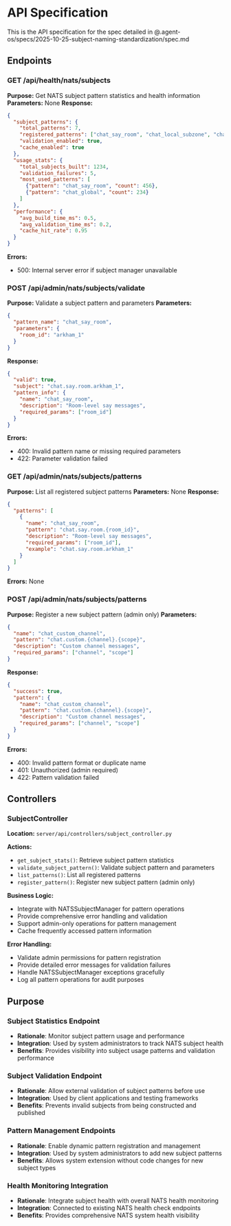 # API Specification

This is the API specification for the spec detailed in @.agent-os/specs/2025-10-25-subject-naming-standardization/spec.md

## Endpoints

### GET /api/health/nats/subjects

**Purpose:** Get NATS subject pattern statistics and health information
**Parameters:** None
**Response:**
```json
{
  "subject_patterns": {
    "total_patterns": 7,
    "registered_patterns": ["chat_say_room", "chat_local_subzone", "chat_global", "chat_whisper_player", "chat_system", "chat_emote_room", "chat_pose_room"],
    "validation_enabled": true,
    "cache_enabled": true
  },
  "usage_stats": {
    "total_subjects_built": 1234,
    "validation_failures": 5,
    "most_used_patterns": [
      {"pattern": "chat_say_room", "count": 456},
      {"pattern": "chat_global", "count": 234}
    ]
  },
  "performance": {
    "avg_build_time_ms": 0.5,
    "avg_validation_time_ms": 0.2,
    "cache_hit_rate": 0.95
  }
}
```
**Errors:**
- 500: Internal server error if subject manager unavailable

### POST /api/admin/nats/subjects/validate

**Purpose:** Validate a subject pattern and parameters
**Parameters:**
```json
{
  "pattern_name": "chat_say_room",
  "parameters": {
    "room_id": "arkham_1"
  }
}
```
**Response:**
```json
{
  "valid": true,
  "subject": "chat.say.room.arkham_1",
  "pattern_info": {
    "name": "chat_say_room",
    "description": "Room-level say messages",
    "required_params": ["room_id"]
  }
}
```
**Errors:**
- 400: Invalid pattern name or missing required parameters
- 422: Parameter validation failed

### GET /api/admin/nats/subjects/patterns

**Purpose:** List all registered subject patterns
**Parameters:** None
**Response:**
```json
{
  "patterns": [
    {
      "name": "chat_say_room",
      "pattern": "chat.say.room.{room_id}",
      "description": "Room-level say messages",
      "required_params": ["room_id"],
      "example": "chat.say.room.arkham_1"
    }
  ]
}
```
**Errors:** None

### POST /api/admin/nats/subjects/patterns

**Purpose:** Register a new subject pattern (admin only)
**Parameters:**
```json
{
  "name": "chat_custom_channel",
  "pattern": "chat.custom.{channel}.{scope}",
  "description": "Custom channel messages",
  "required_params": ["channel", "scope"]
}
```
**Response:**
```json
{
  "success": true,
  "pattern": {
    "name": "chat_custom_channel",
    "pattern": "chat.custom.{channel}.{scope}",
    "description": "Custom channel messages",
    "required_params": ["channel", "scope"]
  }
}
```
**Errors:**
- 400: Invalid pattern format or duplicate name
- 401: Unauthorized (admin required)
- 422: Pattern validation failed

## Controllers

### SubjectController

**Location:** `server/api/controllers/subject_controller.py`

**Actions:**
- `get_subject_stats()`: Retrieve subject pattern statistics
- `validate_subject_pattern()`: Validate subject pattern and parameters
- `list_patterns()`: List all registered patterns
- `register_pattern()`: Register new subject pattern (admin only)

**Business Logic:**
- Integrate with NATSSubjectManager for pattern operations
- Provide comprehensive error handling and validation
- Support admin-only operations for pattern management
- Cache frequently accessed pattern information

**Error Handling:**
- Validate admin permissions for pattern registration
- Provide detailed error messages for validation failures
- Handle NATSSubjectManager exceptions gracefully
- Log all pattern operations for audit purposes

## Purpose

### Subject Statistics Endpoint
- **Rationale**: Monitor subject pattern usage and performance
- **Integration**: Used by system administrators to track NATS subject health
- **Benefits**: Provides visibility into subject usage patterns and validation performance

### Subject Validation Endpoint
- **Rationale**: Allow external validation of subject patterns before use
- **Integration**: Used by client applications and testing frameworks
- **Benefits**: Prevents invalid subjects from being constructed and published

### Pattern Management Endpoints
- **Rationale**: Enable dynamic pattern registration and management
- **Integration**: Used by system administrators to add new subject patterns
- **Benefits**: Allows system extension without code changes for new subject types

### Health Monitoring Integration
- **Rationale**: Integrate subject health with overall NATS health monitoring
- **Integration**: Connected to existing NATS health check endpoints
- **Benefits**: Provides comprehensive NATS system health visibility

